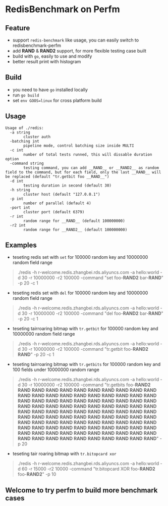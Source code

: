 # RedisBenchmark on Perfm

## Feature
* support `redis-benchmark` like usage, you can easily switch to redisbenchmark-perfm
* add **RAND** & **RAND2** support, for more flexible testing case built
* build with `go`, easily to use and modify
* better result print with histogram

## Build
* you need to have `go` installed locally
* run `go build`
* set `env GOOS=linux` for cross platform build

## Usage
```
Usage of ./redis:
  -a string
        cluster auth
  -batching int
        pipeline mode, control batching size inside MULTI
  -c int
        number of total tests runned, this will dissable duration option
  -command string
        testing command, you can add __RAND__ or __RAND2__ as random field to the command, but for each field, only the last __RAND__ will be replaced (default "tr.getbit foo __RAND__")
  -d int
        testing duration in second (default 30)
  -h string
        cluster host (default "127.0.0.1")
  -p int
        number of parallel (default 4)
  -port int
        cluster port (default 6379)
  -r int
        random range for __RAND__ (default 100000000)
  -r2 int
        random range for __RAND2__ (default 100000000)
```

## Examples

* teseting redis set with `set` for 100000 random key and 10000000 random field range
> ./redis -h r-welcome.redis.zhangbei.rds.aliyuncs.com -a hello:world -d 30 -r 10000000 -r2 100000 -command "set foo-__RAND2__ bar-__RAND__" -p 20 -c 1

* teseting redis set with `del` for 100000 random key and 10000000 random field range
> ./redis -h r-welcome.redis.zhangbei.rds.aliyuncs.com -a hello:world -d 30 -r 10000000 -r2 100000 -command "del foo-__RAND2__ bar-__RAND__" -p 20 -c 1

* teseting tairroaring bitmap with `tr.getbit` for 100000 random key and 10000000 random field range
> ./redis -h r-welcome.redis.zhangbei.rds.aliyuncs.com -a hello:world -d 30 -r 10000000 -r2 100000 -command "tr.getbit foo-__RAND2__ __RAND__" -p 20 -c 1

* teseting tairroaring bitmap with `tr.getbits` for 100000 random key and 100 fields under 10000000 random range
> ./redis -h r-welcome.redis.zhangbei.rds.aliyuncs.com -a hello:world -d 30 -r 10000000 -r2 100000 -command "tr.getbits foo-__RAND2__ __RAND__ __RAND__ __RAND__ __RAND__ __RAND__ __RAND__ __RAND__ __RAND__ __RAND__ __RAND__ __RAND__ __RAND__ __RAND__ __RAND__ __RAND__ __RAND__ __RAND__ __RAND__ __RAND__ __RAND__ __RAND__ __RAND__ __RAND__ __RAND__ __RAND__ __RAND__ __RAND__ __RAND__ __RAND__ __RAND__ __RAND__ __RAND__ __RAND__ __RAND__ __RAND__ __RAND__ __RAND__ __RAND__ __RAND__ __RAND__ __RAND__ __RAND__ __RAND__ __RAND__ __RAND__ __RAND__ __RAND__ __RAND__ __RAND__ __RAND__ __RAND__ __RAND__ __RAND__ __RAND__ __RAND__ __RAND__ __RAND__ __RAND__ __RAND__ __RAND__ __RAND__ __RAND__ __RAND__ __RAND__ __RAND__ __RAND__ __RAND__ __RAND__ __RAND__ __RAND__ __RAND__ __RAND__ __RAND__ __RAND__ __RAND__ __RAND__ __RAND__ __RAND__ __RAND__ __RAND__ __RAND__ __RAND__ __RAND__ __RAND__ __RAND__ __RAND__ __RAND__ __RAND__ __RAND__ __RAND__ __RAND__ __RAND__ __RAND__ __RAND__ __RAND__ __RAND__ __RAND__ __RAND__ __RAND__ __RAND__" -p 20

* teseting tair roaring bitmap with `tr.bitopcard xor`
> ./redis -h r-welcome.redis.zhangbei.rds.aliyuncs.com -a hello:world -d 60 -r 15000 -r2 10000 -command "tr.bitopcard XOR foo-__RAND2__ foo-__RAND2__" -p 10

## Welcome to try perfm to build more benchmark cases
